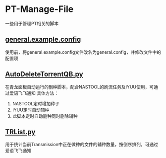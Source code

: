 # PT-Manage-File
一些用于管理PT相关的脚本  

## [general.example.config](https://github.com/StoneRicky/PT-Manage-File/blob/main/general.example.config) 
使用前，将general.example.config文件改名为general.config，并修改文件中的配置项

## [AutoDeleteTorrentQB.py](https://github.com/StoneRicky/PT-Manage-File/blob/main/AutoDeleteTorrentQB.py)  
在青龙面板自动运行的删种脚本，配合NASTOOL的刷流任务及IYUU使用，可通过爱语飞飞通知
具体方法：  
1. NASTOOL定时增加种子  
2. IYUU定时自动辅种  
3. 此脚本定时自动删种同时删除辅种  

## [TRList.py](https://github.com/StoneRicky/PT-Manage-File/blob/main/TRList.py)  
用于统计当前Transmission中正在做种的文件的辅种数量，按倒序排列，可通过爱语飞飞通知

